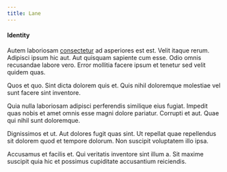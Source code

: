 ```yaml
---
title: Lane
---
```


#### Identity

Autem laboriosam [consectetur](/earum/et/road_fantastic.md) ad asperiores est est. Velit itaque rerum. Adipisci ipsum hic aut. Aut quisquam sapiente cum esse. Odio omnis recusandae labore vero. Error mollitia facere ipsum et tenetur sed velit quidem quas.

Quos et quo. Sint dicta dolorem quis et. Quis nihil doloremque molestiae vel sunt facere sint inventore.

Quia nulla laboriosam adipisci perferendis similique eius fugiat. Impedit quas nobis et amet omnis esse magni dolore pariatur. Corrupti et aut. Quae qui nihil sunt doloremque.

Dignissimos et ut. Aut dolores fugit quas sint. Ut repellat quae repellendus sit dolorem quod et tempore dolorum. Non suscipit voluptatem illo ipsa.

Accusamus et facilis et. Qui veritatis inventore sint illum a. Sit maxime suscipit quia hic et possimus cupiditate accusantium reiciendis.

